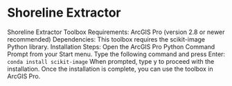 # Shoreline Extractor
Shoreline Extractor Toolbox
Requirements:
ArcGIS Pro (version 2.8 or newer recommended)
Dependencies:
This toolbox requires the scikit-image Python library.
Installation Steps:
Open the ArcGIS Pro Python Command Prompt from your Start menu.
Type the following command and press Enter:
`conda install scikit-image`
When prompted, type y to proceed with the installation.
Once the installation is complete, you can use the toolbox in ArcGIS Pro.
